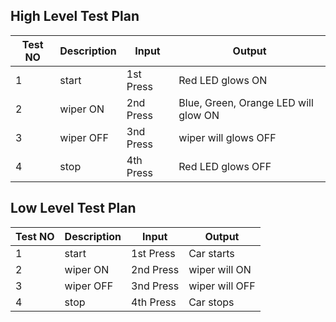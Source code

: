 ## High Level Test Plan
| Test NO | Description | Input |  Output|
|---------|-------------|-------|--------|
|   1     | start | 1st Press| Red LED glows ON|
|    2    | wiper ON| 2nd Press| Blue, Green, Orange LED will glow ON|
|    3   | wiper OFF| 3nd Press| wiper will glows OFF|
|   4    | stop| 4th Press| Red LED glows OFF|


## Low Level Test Plan

| Test NO | Description | Input |  Output|
|---------|-------------|-------|--------|
|   1     | start | 1st Press| Car starts|
|    2    | wiper ON| 2nd Press| wiper will ON|
|    3   | wiper OFF| 3nd Press| wiper will OFF|
|   4    | stop| 4th Press| Car stops|
